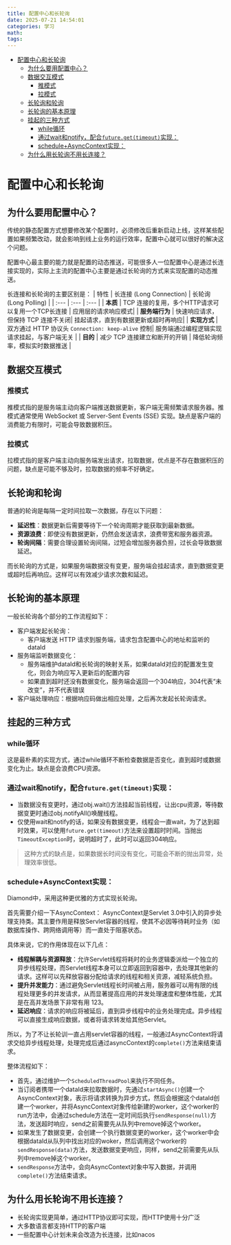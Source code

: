 ```yaml
---
title: 配置中心和长轮询
date: 2025-07-21 14:54:01
categories: 学习
math:
tags:
---
```

<!-- TOC -->

- [配置中心和长轮询](#配置中心和长轮询)
    - [为什么要用配置中心？](#为什么要用配置中心)
    - [数据交互模式](#数据交互模式)
        - [推模式](#推模式)
        - [拉模式](#拉模式)
    - [长轮询和轮询](#长轮询和轮询)
    - [长轮询的基本原理](#长轮询的基本原理)
    - [挂起的三种方式](#挂起的三种方式)
        - [while循环](#while循环)
        - [通过wait和notify，配合`future.get(timeout)`实现：](#通过wait和notify配合futuregettimeout实现)
        - [schedule+AsyncContext实现：](#scheduleasynccontext实现)
    - [为什么用长轮询不用长连接？](#为什么用长轮询不用长连接)

<!-- /TOC -->
# 配置中心和长轮询
## 为什么要用配置中心？
传统的静态配置方式想要修改某个配置时，必须修改后重新启动上线，这样某些配置如果频繁改动，就会影响到线上业务的运行效率，配置中心就可以很好的解决这个问题。

配置中心最主要的能力就是配置的动态推送，可能很多人一位配置中心是通过长连接实现的，实际上主流的配置中心主要是通过长轮询的方式来实现配置的动态推送。

长连接和长轮询的主要区别是：
| 特性 | 长连接 (Long Connection) | 长轮询 (Long Polling) |
| :--- | :--- | :--- |
| **本质** | TCP 连接的复用，多个HTTP请求可以复用一个TCP长连接 | 应用层的请求响应模式|
| **服务端行为** | 快速响应请求，但保持 TCP 连接不关闭| 挂起请求，直到有数据更新或超时再响应|
| **实现方式** | 双方通过 HTTP 协议头 `Connection: keep-alive` 控制| 服务端通过编程逻辑实现请求挂起，与客户端无关 |
| **目的** | 减少 TCP 连接建立和断开的开销 | 降低轮询频率，模拟实时数据推送  |

## 数据交互模式
### 推模式
推模式指的是服务端主动向客户端推送数据更新，客户端无需频繁请求服务器。推模式通常使用 WebSocket 或 Server-Sent Events (SSE) 实现。缺点是客户端的消费能力有限时，可能会导致数据积压。

### 拉模式
拉模式指的是客户端主动向服务端发出请求，拉取数据，优点是不存在数据积压的问题，缺点是可能不够及时，拉取数据的频率不好确定。

## 长轮询和轮询
普通的轮询是每隔一定时间拉取一次数据，存在以下问题：
- **延迟性**：数据更新后需要等待下一个轮询周期才能获取到最新数据。
- **资源浪费**：即使没有数据更新，仍然会发送请求，浪费带宽和服务器资源。
- **轮询间隔**：需要合理设置轮询间隔，过短会增加服务器负担，过长会导致数据延迟。

而长轮询的方式是，如果服务端数据没有变更，服务端会挂起请求，直到数据变更或超时后再响应。这样可以有效减少请求次数和延迟。

## 长轮询的基本原理
一般长轮询各个部分的工作流程如下：
- 客户端发起长轮询：
    - 客户端发送 HTTP 请求到服务端，请求包含配置中心的地址和监听的dataId
- 服务端监听数据变化：
    - 服务端维护dataId和长轮询的映射关系，如果dataId对应的配置发生变化，则会为响应写入更新后的配置内容
    - 如果直到超时还没有数据变化，服务端会返回一个304响应，304代表“未改变”，并不代表错误
- 客户端处理响应：根据响应码做出相应处理，之后再次发起长轮询请求。

## 挂起的三种方式

### while循环
这是最朴素的实现方式，通过while循环不断检查数据是否变化，直到超时或数据变化为止。缺点是会浪费CPU资源。

### 通过wait和notify，配合`future.get(timeout)`实现：
- 当数据没有变更时，通过obj.wait()方法挂起当前线程，让出cpu资源，等待数据变更时通过obj.notifyAll()唤醒线程。
- 仅使用wait和notify的话，如果没有数据变更，线程会一直wait，为了达到超时效果，可以使用`future.get(timeout)`方法来设置超时时间。当抛出`TimeoutException`时，说明超时了，此时可以返回304响应。

>这种方式的缺点是，如果数据长时间没有变化，可能会不断的抛出异常，处理效率很低。

### schedule+AsyncContext实现：
Diamond中，采用这种更优雅的方式实现长轮询。

首先需要介绍一下AsyncContext：
AsyncContext是Servlet 3.0中引入的异步处理支持类。其主要作用是释放Servlet容器的线程，使其不必因等待耗时业务（如数据库操作、跨网络调用等）而一直处于阻塞状态。


具体来说，它的作用体现在以下几点：
- **线程解耦与资源释放**：允许Servlet线程将耗时的业务逻辑委派给一个独立的异步线程处理，而Servlet线程本身可以立即返回到容器中，去处理其他新的请求。这样可以先释放容器分配给请求的线程和相关资源，减轻系统负担。
- **提升并发能力**：通过避免Servlet线程长时间被占用，服务器可以用有限的线程处理更多的并发请求，从而显著提高应用的并发处理速度和整体性能，尤其是在高并发场景下非常有用 123。
- **延迟响应**：请求的响应将被延后，直到异步线程中的业务处理完成。异步线程可以直接生成响应数据，或者将请求转发给其他Servlet。

所以，为了不让长轮训一直占用servlet容器的线程，一般通过AsyncContext将请求交给异步线程处理，处理完成后通过asyncContext的`complete()`方法来结束请求。

整体流程如下：
- 首先，通过维护一个`ScheduledThreadPool`来执行不同任务。
- 当订阅者携带一个dataId来拉取数据时，先通过`startAsync()`创建一个AsyncContext对象，表示将请求转换为异步方式，然后会根据这个dataId创建一个worker，并将AsyncContext对象传给新建的worker，这个worker的run方法中，会通过schedule方法在一定时间后执行`sendResponse(null)`方法，发送超时响应，send之前需要先从队列中remove掉这个worker。
- 如果发生了数据变更，会创建一个执行数据变更的worker，这个worker中会根据dataId从队列中找出对应的woker，然后调用这个worker的`sendResponse(data)`方法，发送数据变更响应，同样，send之前需要先从队列中remove掉这个worker。
- `sendResponse`方法中，会向AsyncContext对象中写入数据，并调用`complete()`方法结束请求。

## 为什么用长轮询不用长连接？
- 长轮询实现更简单，通过HTTP协议即可实现，而HTTP使用十分广泛
- 大多数语言都支持HTTP的客户端
- 一些配置中心计划未来会改造为长连接，比如nacos